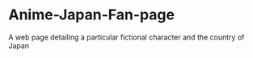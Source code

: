 # Anime-Japan-Fan-page
A web page detailing a particular fictional character and the country of Japan
